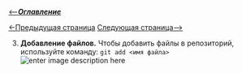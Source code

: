 [<--***Оглавление***](/Оглавление.md)

  [<-Предыдущая страница](/2.md)  [Следующая страница-->](/4.md)

3. **Добавление файлов.** Чтобы добавить файлы в репозиторий, используйте команду: ``` git add <имя файла> ``` ![enter image description here](https://www.gitkraken.com/wp-content/uploads/2022/09/git-add-workflow-1024x469.png)